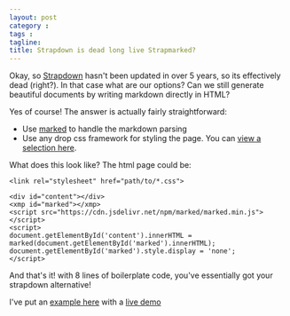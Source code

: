 ```yaml
---
layout: post
category : 
tags : 
tagline: 
title: Strapdown is dead long live Strapmarked?
---
```


Okay, so [Strapdown](https://github.com/arturadib/strapdown) hasn't been updated in over 5 years, so its effectively dead (right?). In that case what are our options? Can we still generate beautiful documents by writing markdown directly in HTML?

Yes of course! The answer is actually fairly straightforward:

*  Use [marked](https://github.com/markedjs/marked) to handle the markdown parsing
*  Use any drop css framework for styling the page. You can [view a selection here](https://github.com/dohliam/dropin-minimal-css). 

What does this look like? The html page could be:

```
<link rel="stylesheet" href="path/to/*.css">

<div id="content"></div>
<xmp id="marked"></xmp>
<script src="https://cdn.jsdelivr.net/npm/marked/marked.min.js"></script>
<script>
document.getElementById('content').innerHTML = marked(document.getElementById('marked').innerHTML);
document.getElementById('marked').style.display = 'none';
</script>
```

And that's it! with 8 lines of boilerplate code, you've essentially got your strapdown alternative!

I've put an [example here](https://github.com/chappers/strapmarked/blob/master/index.html) with a [live demo](https://chappers.github.io/strapmarked/)